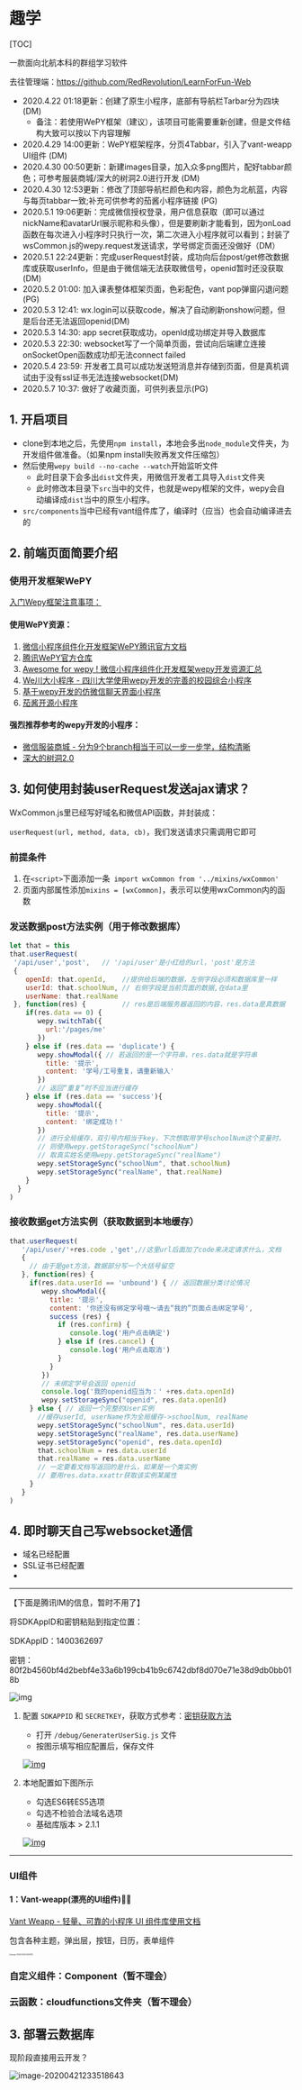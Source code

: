 # 趣学

[TOC]

一款面向北航本科的群组学习软件

去往管理端：https://github.com/RedRevolution/LearnForFun-Web



- 2020.4.22 01:18更新：创建了原生小程序，底部有导航栏Tarbar分为四块 (DM)
  - 备注：若使用WePY框架（建议），该项目可能需要重新创建，但是文件结构大致可以按以下内容理解
- 2020.4.29 14:00更新：WePY框架程序，分页4Tabbar，引入了vant-weapp UI组件 (DM)
- 2020.4.30 00:50更新：新建images目录，加入众多png图片，配好tabbar颜色；可参考服装商城/深大的树洞2.0进行开发 (DM)
- 2020.4.30 12:53更新：修改了顶部导航栏颜色和内容，颜色为北航蓝，内容与每页tabbar一致;补充可供参考的茄酱小程序链接 (PG)
- 2020.5.1 19:06更新：完成微信授权登录，用户信息获取（即可以通过nickName和avatarUrl展示昵称和头像），但是要刷新才能看到，因为onLoad函数在每次进入小程序时只执行一次，第二次进入小程序就可以看到；封装了wsCommon.js的wepy.request发送请求，学号绑定页面还没做好（DM）
- 2020.5.1 22:24更新：完成userRequest封装，成功向后台post/get修改数据库或获取userInfo，但是由于微信端无法获取微信号，openid暂时还没获取(DM)
- 2020.5.2 01:00: 加入课表整体框架页面，色彩配色，vant pop弹窗闪退问题(PG)
- 2020.5.3 12:41: wx.login可以获取code，解决了自动刷新onshow问题，但是后台还无法返回openid(DM) 
- 2020.5.3 14:30: app secret获取成功，openId成功绑定并导入数据库
- 2020.5.3 22:30: websocket写了一个简单页面，尝试向后端建立连接onSocketOpen函数成功却无法connect failed
- 2020.5.4 23:59: 开发者工具可以成功发送短消息并存储到页面，但是真机调试由于没有ssl证书无法连接websocket(DM)
- 2020.5.7 10:37: 做好了收藏页面，可供列表显示(PG)



## 1. 开启项目

- clone到本地之后，先使用`npm install`，本地会多出`node_module`文件夹，为开发组件做准备。（如果npm install失败再发文件压缩包）
- 然后使用`wepy build --no-cache --watch`开始监听文件
  - 此时目录下会多出`dist`文件夹，用微信开发者工具导入`dist`文件夹
  - 此时修改本目录下`src`当中的文件，也就是wepy框架的文件，wepy会自动编译成`dist`当中的原生小程序。
- `src/components`当中已经有vant组件库了，编译时（应当）也会自动编译进去的



## 2. 前端页面简要介绍

### 使用开发框架WePY

[入门Wepy框架注意事项：](http://www.dinglindong.club/2018/02/23/wepy%E6%A1%86%E6%9E%B6%E6%B3%A8%E6%84%8F%E4%BA%8B%E9%A1%B9/)

#### 使用WePY资源：

1. [微信小程序组件化开发框架WePY腾讯官方文档](https://tencent.github.io/wepy/document.html#/?id=微信小程序组件化开发框架wepy官方文档)
2. [腾讯WePY官方仓库](https://github.com/Tencent/wepy)
3. [Awesome for wepy ! 微信小程序组件化开发框架wepy开发资源汇总](https://github.com/aben1188/awesome-wepy)
4. [We川大小程序 - 四川大学使用wepy开发的完善的校园综合小程序](https://github.com/mohuishou/scuplus-wechat)
5. [基于wepy开发的仿微信聊天界面小程序](https://github.com/wepyjs/wepy-wechat-demo)
6. [茄酱开源小程序](https://www.jiangqie.com/docs/kaiyuan/id1)

#### 强烈推荐参考的wepy开发的小程序：

- [微信服装商城 - 分为9个branch相当于可以一步一步学，结构清晰](https://github.com/weimingwill/fashion-mall)
- [深大的树洞2.0  ](https://github.com/jas0ncn/szushudong)



## 3. 如何使用封装userRequest发送ajax请求？

WxCommon.js里已经写好域名和微信API函数，并封装成：

`userRequest(url, method, data, cb)`，我们发送请求只需调用它即可

### 前提条件

1. 在`<script>`下面添加一条` import wxCommon from '../mixins/wxCommon'`
2. 页面内部属性添加`mixins = [wxCommon]`，表示可以使用wxCommon内的函数

### 发送数据post方法实例（用于修改数据库）

```javascript
let that = this
that.userRequest(
 '/api/user','post',   // '/api/user'是小红给的url，'post'是方法
 {
    openId: that.openId, 	//提供给后端的数据，左侧字段必须和数据库里一样
    userId: that.schoolNum, // 右侧字段是当前页面的数据,在data里
    userName: that.realName
 }, function(res) {			// res是后端服务器返回的内容，res.data是真数据
    if(res.data == 0) {  
       wepy.switchTab({ 
         url:'/pages/me'
       })
    } else if (res.data == 'duplicate') { 
       wepy.showModal({ // 若返回的是一个字符串，res.data就是字符串
         title: '提示',
         content: '学号/工号重复，请重新输入'
       })
       // 返回“重复”时不应当进行缓存
    } else if (res.data == 'success'){
       wepy.showModal({
         title: '提示',
         content: '绑定成功！' 
       })
       // 进行全局缓存，双引号内相当于key，下次想取用学号schoolNum这个变量时，
       // 则使用wepy.getStorageSync("schoolNum")
       // 取真实姓名使用wepy.getStorageSync("realName")
       wepy.setStorageSync("schoolNum", that.schoolNum)
       wepy.setStorageSync("realName", that.realName)
    }
  }
)
```



### 接收数据get方法实例（获取数据到本地缓存）

```javascript
that.userRequest(
   '/api/user/'+res.code ,'get',//这里url后面加了code来决定请求什么，文档
   {
     // 由于是get方法，数据部分写一个大括号留空
   }, function(res) {
     if(res.data.userId == 'unbound') { // 返回数据分类讨论情况
        wepy.showModal({
          title: '提示',
          content: '你还没有绑定学号哦～请去“我的”页面点击绑定学号',
          success (res) {
            if (res.confirm) {
               console.log('用户点击确定')
            } else if (res.cancel) {
               console.log('用户点击取消')
            }
          }
        })
        // 未绑定学号会返回 openid
        console.log('我的openid应当为：' +res.data.openId)
        wepy.setStorageSync("openid", res.data.openId)  
     } else { // 返回一个完整的User实例
       //缓存userId, userName作为全局缓存->schoolNum, realName
       wepy.setStorageSync("schoolNum", res.data.userId)
       wepy.setStorageSync("realName", res.data.userName)
       wepy.setStorageSync("openid", res.data.openId)
       that.schoolNum = res.data.userId
       that.realName = res.data.userName
       // 一定要看文档写返回的是什么，如果是一个类实例 
       // 要用res.data.xxattr获取该实例某属性
     }                
   }
)
```





## 4. 即时聊天自己写websocket通信

- 域名已经配置
- SSL证书已经配置
- 



------
【下面是腾讯IM的信息，暂时不用了】

将SDKAppID和密钥粘贴到指定位置：

SDKAppID：1400362697

密钥：80f2b4560bf4d2bebf4e33a6b199cb41b9c6742dbf8d070e71e38d9db0bb018b

![img](https://sqimg.qq.com/qq_product_operations/tentcent_cloud/minp.png)

1. 配置 `SDKAPPID` 和 `SECRETKEY`，获取方式参考：[密钥获取方法](https://cloud.tencent.com/document/product/269/36838#.E6.AD.A5.E9.AA.A41.EF.BC.9A.E5.88.9B.E5.BB.BA.E5.BA.94.E7.94.A8)

   - 打开 `/debug/GeneraterUserSig.js` 文件
   - 按图示填写相应配置后，保存文件

   [![img](https://github.com/tencentyun/TIMSDK/raw/master/WXMini/_doc/2.png)](https://github.com/tencentyun/TIMSDK/blob/master/WXMini/_doc/2.png)

2. 本地配置如下图所示

   - 勾选ES6转ES5选项
   - 勾选不检验合法域名选项
   - 基础库版本 > 2.1.1

   [![img](https://github.com/tencentyun/TIMSDK/raw/master/WXMini/_doc/4.png)](https://github.com/tencentyun/TIMSDK/blob/master/WXMini/_doc/4.png)

----

### UI组件 

#### 1：Vant-weapp(漂亮的UI组件)🌟🌟

[Vant Weapp - 轻量、可靠的小程序 UI 组件库使用文档](https://youzan.github.io/vant-weapp/#/intro)

包含各种主题，弹出层，按钮，日历，表单组件

<img src="https://tva1.sinaimg.cn/large/007S8ZIlgy1ge1vaum20ej30f40fodim.jpg" alt="image-20200422004540875" style="zoom:20%;" />



### 自定义组件：Component（暂不理会）



### 云函数：cloudfunctions文件夹（暂不理会）



## 3. 部署云数据库

现阶段直接用云开发？

![image-20200421233518643](https://tva1.sinaimg.cn/large/007S8ZIlgy1ge1t9li4p1j318e0u0ajx.jpg)
